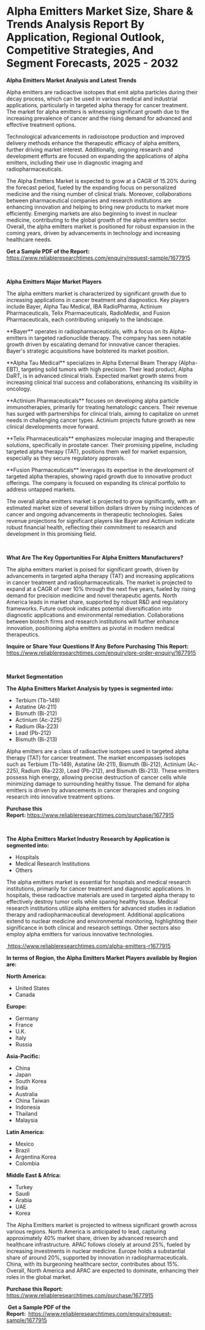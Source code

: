 <p><h1>Alpha Emitters Market Size, Share & Trends Analysis Report By Application, Regional Outlook, Competitive Strategies, And Segment Forecasts, 2025 - 2032</h1></p><p><strong>Alpha Emitters Market Analysis and Latest Trends</strong></p>
<p><p>Alpha emitters are radioactive isotopes that emit alpha particles during their decay process, which can be used in various medical and industrial applications, particularly in targeted alpha therapy for cancer treatment. The market for alpha emitters is witnessing significant growth due to the increasing prevalence of cancer and the rising demand for advanced and effective treatment options. </p><p>Technological advancements in radioisotope production and improved delivery methods enhance the therapeutic efficacy of alpha emitters, further driving market interest. Additionally, ongoing research and development efforts are focused on expanding the applications of alpha emitters, including their use in diagnostic imaging and radiopharmaceuticals.</p><p>The Alpha Emitters Market is expected to grow at a CAGR of 15.20% during the forecast period, fueled by the expanding focus on personalized medicine and the rising number of clinical trials. Moreover, collaborations between pharmaceutical companies and research institutions are enhancing innovation and helping to bring new products to market more efficiently. Emerging markets are also beginning to invest in nuclear medicine, contributing to the global growth of the alpha emitters sector. Overall, the alpha emitters market is positioned for robust expansion in the coming years, driven by advancements in technology and increasing healthcare needs.</p></p>
<p><strong>Get a Sample PDF of the Report:&nbsp;</strong> <a href="https://www.reliableresearchtimes.com/enquiry/request-sample/1677915?utm_campaign=3287&utm_medium=2&utm_source=Github&utm_content=ia&utm_term=12042025&utm_id=alpha-emitters">https://www.reliableresearchtimes.com/enquiry/request-sample/1677915</a></p>
<p>&nbsp;</p>
<p><strong>Alpha Emitters Major Market Players</strong></p>
<p><p>The alpha emitters market is characterized by significant growth due to increasing applications in cancer treatment and diagnostics. Key players include Bayer, Alpha Tau Medical, IBA RadioPharma, Actinium Pharmaceuticals, Telix Pharmaceuticals, RadioMedix, and Fusion Pharmaceuticals, each contributing uniquely to the landscape.</p><p>**Bayer** operates in radiopharmaceuticals, with a focus on its Alpha-emitters in targeted radionuclide therapy. The company has seen notable growth driven by escalating demand for innovative cancer therapies. Bayer's strategic acquisitions have bolstered its market position.</p><p>**Alpha Tau Medical** specializes in Alpha External Beam Therapy (Alpha-EBT), targeting solid tumors with high precision. Their lead product, Alpha DaRT, is in advanced clinical trials. Expected market growth stems from increasing clinical trial success and collaborations, enhancing its visibility in oncology.</p><p>**Actinium Pharmaceuticals** focuses on developing alpha particle immunotherapies, primarily for treating hematologic cancers. Their revenue has surged with partnerships for clinical trials, aiming to capitalize on unmet needs in challenging cancer types. Actinium projects future growth as new clinical developments move forward.</p><p>**Telix Pharmaceuticals** emphasizes molecular imaging and therapeutic solutions, specifically in prostate cancer. Their promising pipeline, including targeted alpha therapy (TAT), positions them well for market expansion, especially as they secure regulatory approvals.</p><p>**Fusion Pharmaceuticals** leverages its expertise in the development of targeted alpha therapies, showing rapid growth due to innovative product offerings. The company is focused on expanding its clinical portfolio to address untapped markets.</p><p>The overall alpha emitters market is projected to grow significantly, with an estimated market size of several billion dollars driven by rising incidences of cancer and ongoing advancements in therapeutic technologies. Sales revenue projections for significant players like Bayer and Actinium indicate robust financial health, reflecting their commitment to research and development in this promising field.</p></p>
<p>&nbsp;</p>
<p><strong>What Are The Key Opportunities For Alpha Emitters Manufacturers?</strong></p>
<p><p>The alpha emitters market is poised for significant growth, driven by advancements in targeted alpha therapy (TAT) and increasing applications in cancer treatment and radiopharmaceuticals. The market is projected to expand at a CAGR of over 10% through the next five years, fueled by rising demand for precision medicine and novel therapeutic agents. North America leads in market share, supported by robust R&D and regulatory frameworks. Future outlook indicates potential diversification into diagnostic applications and environmental remediation. Collaborations between biotech firms and research institutions will further enhance innovation, positioning alpha emitters as pivotal in modern medical therapeutics.</p></p>
<p><strong>Inquire or Share Your Questions If Any Before Purchasing This Report:</strong> <a href="https://www.reliableresearchtimes.com/enquiry/pre-order-enquiry/1677915?utm_campaign=3287&utm_medium=2&utm_source=Github&utm_content=ia&utm_term=12042025&utm_id=alpha-emitters">https://www.reliableresearchtimes.com/enquiry/pre-order-enquiry/1677915</a></p>
<p>&nbsp;</p>
<p><strong>Market Segmentation</strong></p>
<p><strong>The Alpha Emitters Market Analysis by types is segmented into:</strong></p>
<p><ul><li>Terbium (Tb-149)</li><li>Astatine (At-211)</li><li>Bismuth (Bi-212)</li><li>Actinium (Ac-225)</li><li>Radium (Ra-223)</li><li>Lead (Pb-212)</li><li>Bismuth (Bi-213)</li></ul></p>
<p><p>Alpha emitters are a class of radioactive isotopes used in targeted alpha therapy (TAT) for cancer treatment. The market encompasses isotopes such as Terbium (Tb-149), Astatine (At-211), Bismuth (Bi-212), Actinium (Ac-225), Radium (Ra-223), Lead (Pb-212), and Bismuth (Bi-213). These emitters possess high energy, allowing precise destruction of cancer cells while minimizing damage to surrounding healthy tissue. The demand for alpha emitters is driven by advancements in cancer therapies and ongoing research into innovative treatment options.</p></p>
<p><strong>Purchase this Report:&nbsp;</strong><a href="https://www.reliableresearchtimes.com/purchase/1677915?utm_campaign=3287&utm_medium=2&utm_source=Github&utm_content=ia&utm_term=12042025&utm_id=alpha-emitters">https://www.reliableresearchtimes.com/purchase/1677915</a></p>
<p>&nbsp;</p>
<p><strong>The Alpha Emitters Market Industry Research by Application is segmented into:</strong></p>
<p><ul><li>Hospitals</li><li>Medical Research Institutions</li><li>Others</li></ul></p>
<p><p>The alpha emitters market is essential for hospitals and medical research institutions, primarily for cancer treatment and diagnostic applications. In hospitals, these radioactive materials are used in targeted alpha therapy to effectively destroy tumor cells while sparing healthy tissue. Medical research institutions utilize alpha emitters for advanced studies in radiation therapy and radiopharmaceutical development. Additional applications extend to nuclear medicine and environmental monitoring, highlighting their significance in both clinical and research settings. Other sectors also employ alpha emitters for various innovative technologies.</p></p>
<p><a href="https://www.reliableresearchtimes.com/alpha-emitters-r1677915?utm_campaign=3287&utm_medium=2&utm_source=Github&utm_content=ia&utm_term=12042025&utm_id=alpha-emitters">&nbsp;https://www.reliableresearchtimes.com/alpha-emitters-r1677915</a></p>
<p><strong>In terms of Region, the Alpha Emitters Market Players available by Region are:</strong></p>
<p>
    <p> <strong> North America: </strong>
        <ul>
            <li>United States</li>
            <li>Canada</li>
        </ul>
        </p> 
    <p> <strong> Europe: </strong>
        <ul>
            <li>Germany</li>
            <li>France</li>
            <li>U.K.</li>
            <li>Italy</li>
            <li>Russia</li>
        </ul>
        </p> 
    <p> <strong> Asia-Pacific: </strong>
        <ul>
            <li>China</li>
            <li>Japan</li>
            <li>South Korea</li>
            <li>India</li>
            <li>Australia</li>
            <li>China Taiwan</li>
            <li>Indonesia</li>
            <li>Thailand</li>
            <li>Malaysia</li>
        </ul>
        </p> 
    <p> <strong> Latin America: </strong>
        <ul>
            <li>Mexico</li>
            <li>Brazil</li>
            <li>Argentina Korea</li>
            <li>Colombia</li>
        </ul>
        </p> 
    <p> <strong> Middle East & Africa: </strong>
        <ul>
            <li>Turkey</li>
            <li>Saudi</li>
            <li>Arabia</li>
            <li>UAE</li>
            <li>Korea</li>
        </ul>
    </p>
    </p>
<p><p>The Alpha Emitters market is projected to witness significant growth across various regions. North America is anticipated to lead, capturing approximately 40% market share, driven by advanced research and healthcare infrastructure. APAC follows closely at around 25%, fueled by increasing investments in nuclear medicine. Europe holds a substantial share of around 20%, supported by innovation in radiopharmaceuticals. China, with its burgeoning healthcare sector, contributes about 15%. Overall, North America and APAC are expected to dominate, enhancing their roles in the global market.</p></p>
<p><strong>Purchase this Report: </strong><a href="https://www.reliableresearchtimes.com/purchase/1677915?utm_campaign=3287&utm_medium=2&utm_source=Github&utm_content=ia&utm_term=12042025&utm_id=alpha-emitters">https://www.reliableresearchtimes.com/purchase/1677915</a></p>
<p>&nbsp;<strong>Get a Sample PDF of the Report:&nbsp;&nbsp;</strong><a href="https://www.reliableresearchtimes.com/enquiry/request-sample/1677915?utm_campaign=3287&utm_medium=2&utm_source=Github&utm_content=ia&utm_term=12042025&utm_id=alpha-emitters">https://www.reliableresearchtimes.com/enquiry/request-sample/1677915</a></p>
<p><strong></strong></p>
<p><p></p><p></p><p></p></p>